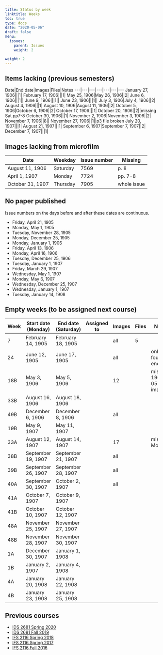 ```yaml
---
title: Status by week
linktitle: Weeks
toc: true
type: docs
date: "2020-05-06"
draft: false
menu:
  issues:
    parent: Issues
    weight: 2

weight: 2
---
```


## Items lacking (previous semesters)

Date|End date|Images|Files|Notes
---|---|---|---|---|---|---
January 27, 1906|||1|
February 17, 1906|||1|
May 25, 1906|May 26, 1906||2|
June 6, 1906|||1||
June 9, 1906|||1||
June 23, 1906|||1||
July 3, 1906|July 4, 1906||2|
August 4, 1906|||1|
August 10, 1906|August 11, 1906||2|
October 5, 1906|October 6, 1906||2|
October 17, 1906|||1|
October 20, 1906||2||missing Sat pp7-8
October 30, 1906|||1|
November 2, 1906|November 3, 1906||2|
November 7, 1906||8||
November 27, 1906||1||p3 file broken
July 20, 1907|||1|
August 21, 1907|||1|
September 6, 1907|September 7, 1907||2|
December 7, 1907|||1|

## Images lacking from microfilm

Date|Weekday|Issue number|Missing
---|---|---|---
August 11, 1906|Saturday|7569|p. 8
April 1, 1907|Monday|7724|pp. 7-8
October 31, 1907|Thursday|7905|whole issue

## No paper published

Issue numbers on the days before and after these dates are continuous.

- Friday, April 21, 1905
- Monday, May 1, 1905
- Tuesday, November 28, 1905
- Monday, December 25, 1905
- Monday, January 1, 1906
- Friday, April 13, 1906
- Monday, April 16, 1906
- Tuesday, December 25, 1906
- Tuesday, January 1, 1907
- Friday, March 29, 1907
- Wednesday, May 1, 1907
- Monday, May 6, 1907
- Wednesday, December 25, 1907
- Wednesday, January 1, 1907
- Tuesday, January 14, 1908

## Empty weeks (to be assigned next course)

Week|Start date (Monday)|End date (Saturday)|Assigned to|Images|Files|Notes
---|---|---|---|---|---|---
7|February 14, 1905|February 18, 1905||all|5|
24|June 12, 1905|June 17, 1905||all||only four p3s encoded
18B|May 3, 1906|May 5, 1906||12||missing 1906-05-05 images
33B|August 16, 1906|August 18, 1906||||
49B|December 6, 1906|December 8, 1906||all||
19B|May 9, 1907|May 11, 1907||||
33A|August 12, 1907|August 14, 1907||17||missing Mon p6
38B|September 19, 1907|September 21, 1907||all||
39B|September 26, 1907|September 28, 1907||all||
40A|September 30, 1907|October 2, 1907||all||
41A|October 7, 1907|October 9, 1907||||
41B|October 10, 1907|October 12, 1907||||
48A|November 25, 1907|November 27, 1907||||
48B|November 28, 1907|November 30, 1907||||
1A|December 30, 1907|January 1, 1908||||
1B|January 2, 1907|January 4, 1908||||
4A|January 20, 1908|January 22, 1908||||
4B|January 23, 1908|January 25, 1908||||

## Previous courses

- [IDS 2681 Spring 2020](/issues/weeks-spring-2020/)
- [IDS 2681 Fall 2019](/issues/weeks-fall-2019/)
- [IFS 2116 Spring 2018](/issues/weeks-spring-2018/)
- [IFS 2116 Spring 2017](/issues/weeks-spring-2017/)
- [IFS 2116 Fall 2016](/issues/weeks-fall-2016/)

